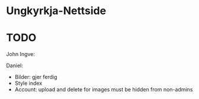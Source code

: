# Ungkyrkja-Nettside

# TODO

John Ingve:

Daniel:
- Bilder: gjer ferdig
- Style index
- Account: upload and delete for images must be hidden from non-admins

